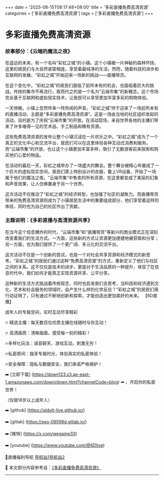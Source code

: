 +++
date = '2025-08-15T08:17:48+08:00'
title = '多彩直播免费高清资源'
categories = ['多彩直播免费高清资源']
tags = ['多彩直播免费高清资源']
+++

# 多彩直播免费高清资源

### 故事部分：《云端的魔法之夜》

在遥远的未来，有一个名叫“彩虹之城”的小镇。这个小镇被一片神秘的森林环绕，这里的居民们与大自然紧密相连，享受着最纯净的生活。然而，随着科技的进步和互联网的发展，“彩虹之城”开始迎来一场新的挑战——直播带货。

在这个变化中，“彩虹之城”的居民们面临了前所未有的机会，也面临着巨大的挑战。传统的集市不再流行，取而代之的是一个名为“云端市集”的新概念。这个市场完全基于互联网和虚拟现实技术，让居民可以享受更加丰富多彩的购物体验。

一天傍晚，小镇上忽然传来一阵热闹的声音。“彩虹之城”终于迎来了一场前所未有的直播活动，主题是“多彩直播免费高清资源”。这是一场由当地的社区组织发起的活动，目的是为了庆祝“云端市集”的开放。在活动现场，来自世界各地的主播们带来了许多难得一见的艺术品、手工制品和稀有资源。

这些免费高清资源的发布让整个小镇沉浸在一片欢乐之中。“彩虹之城”成为了一个真正的文化中心和交流平台，居民们可以在这里体验各种互动式消费和服务。而“云端市集”的开放，也让这个小镇更加丰富多样，吸引了无数游客前来探索和购买他们心爱的物品。

在活动的最后一天，彩虹之城举办了一场盛大的舞会。整个舞台被精心布置成了一个巨大的虚拟现实空间，居民们穿上特别设计的衣服，戴上VR设备，开始了一场属于他们的魔法之夜。“云端市集”中售卖的所有资源，在这里都变成了美丽的幻象和声音效果，让人仿佛置身于另一个世界。

这次活动不仅推动了“彩虹之城”的经济转型，也加强了社区的凝聚力。而直播带货带来的免费高清资源则成为了小镇居民生活中的重要组成部分，他们享受着这样的体验，同时也为自己的社区作出了贡献。

### 主题说明：《多彩直播与高清资源共享》

在当今这个信息爆炸的时代，“云端市集”和“直播带货”等新兴的商业模式正在深刻改变着我们的生活方式。一方面，这些新的方式让资源更加便捷地被获取和分享；另一方面，也为我们提供了一个更广阔、多元化的交流平台。

这次活动不仅是一个创新的尝试，也是一个对社会共享资源和经济模式的新思考。“彩虹之城”的居民们通过这种“免费高清资源”的方式，重新定义了他们与社区之间的关系。这不仅仅是技术的进步，更是对于生活品质的一种提升，体现了在信息时代中，我们如何才能真正实现资源共享、公平分享。

这种新的生活方式挑战着传统观念，同时也启发我们去思考，当科技和经济遇到文化、艺术和社会服务的领域时，会产生什么样的化学反应？“彩虹之城”的居民们用行动证明了，只有通过不断地创新和探索，才能创造出更加美好的未来。
【6D直播】

 成年人的专属空间，实时互动尽享精彩

🔥 精选主播：每天数百位优质主播在线随时与你互动！

🔥 高清画质：清晰画面，感受每一刻的精彩！

🔥多样化玩法：语音聊天、游戏互动，刺激无穷！

🔥私密房间：独享专属时光，体验真实的私密体验！

🔥安全保障：隐私与数据安全，我们承诺严格保护！

➡️ [立即下载] (https://down123.s3.ap-east-1.amazonaws.com/down/down.html?channelCode=blog) ⬅️ ，开启你的私密世界！

 （仅限18岁以上成年人）

➡️ [github] (https://aldult-live.github.io/)

➡️ [gitlab] (https://seo-09598d.gitlab.io/)

➡️ [推特] (https://x.com/wegame33)

➡️ [youtube] (https://www.youtube.com/@6Dlive)

🔞直播福利导航   [导航站1](https://webstack-86085a.gitlab.io/)[导航站2](https://onlygit123-2.github.io/)

📘 本文部分内容参考自：[《多彩直播免费高清资源》](https://webstack-hugo-13.pages.dev/)

---
